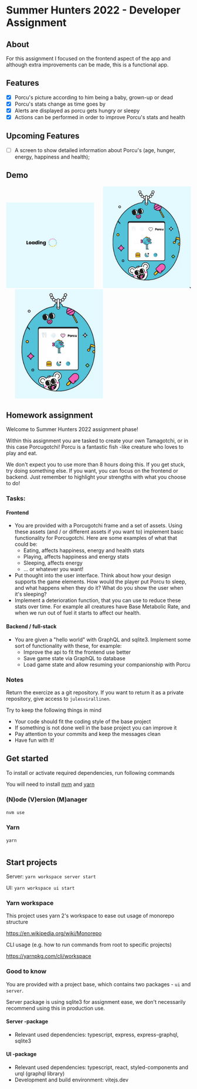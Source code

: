 # Summer Hunters 2022 - Developer Assignment

## About

For this assignment I focused on the frontend aspect of the app and although extra improvements can be made, this is a functional app.

## Features

- [x] Porcu's picture according to him being a baby, grown-up or dead
- [x] Porcu's stats change as time goes by
- [x] Alerts are displayed as porcu gets hungry or sleepy
- [x] Actions can be performed in order to improve Porcu's stats and health

## Upcoming Features

- [ ] A screen to show detailed information about Porcu's (age, hunger, energy, happiness and health);

## Demo

<a href="https://raw.githubusercontent.com/Claudiferock/sh-22-dev-homework-cl/master/public/img/app_start.gif"><img src="https://raw.githubusercontent.com/Claudiferock/sh-22-dev-homework-cl/master/public/img/app_start.gif" alt="Gif showing the app start-up" width="240"/></a>&nbsp; &nbsp; &nbsp;
<a href="https://raw.githubusercontent.com/Claudiferock/sh-22-dev-homework-cl/master/public/img/porcu_activities.gif"><img src="https://raw.githubusercontent.com/Claudiferock/sh-22-dev-homework-cl/master/public/img/porcu_activities.gif" alt="Gif showing the activities Porcu can do to improve his stats and health" width="240"/></a>&nbsp; &nbsp; &nbsp;
<a href="https://raw.githubusercontent.com/Claudiferock/sh-22-dev-homework-cl/master/public/img/porcu_death.gif"><img src="https://raw.githubusercontent.com/Claudiferock/sh-22-dev-homework-cl/master/public/img/porcu_death.gif" alt="Gif showing what happens when Porcu's health goes to 0" width="240"/></a></pre>
</br>

## Homework assignment

Welcome to Summer Hunters 2022 assignment phase!

Within this assignment you are tasked to create your own Tamagotchi, or in this case Porcugotchi! Porcu is a fantastic fish -like creature who loves to play and eat.

We don't expect you to use more than 8 hours doing this. If you get stuck, try doing something else. If you want, you can focus on the frontend or backend. Just remember to highlight your strengths with what you choose to do!

### Tasks:

#### Frontend

- You are provided with a Porcugotchi frame and a set of assets. Using these assets (and / or different assets if you want to) implement basic functionality for Porcugotchi. Here are some examples of what that could be:
  - Eating, affects happiness, energy and health stats
  - Playing, affects happiness and energy stats
  - Sleeping, affects energy
  - ... or whatever you want!
- Put thought into the user interface. Think about how your design supports the game elements. How would the player put Porcu to sleep, and what happens when they do it? What do you show the user when it's sleeping?
- Implement a deterioration function, that you can use to reduce these stats over time. For example all creatures have Base Metabolic Rate, and when we run out of fuel it starts to affect our health.

#### Backend / full-stack

- You are given a "hello world" with GraphQL and sqlite3. Implement some sort of functionality with these, for example:
  - Improve the api to fit the frontend use better
  - Save game state via GraphQL to database
  - Load game state and allow resuming your companionship with Porcu

### Notes

Return the exercize as a git repository. If you want to return it as a private repository, give access to `julesvirallinen`.

Try to keep the following things in mind

- Your code should fit the coding style of the base project
- If something is not done well in the base project you can improve it
- Pay attention to your commits and keep the messages clean
- Have fun with it!

## Get started

To install or activate required dependencies, run following commands

You will need to install [nvm](https://github.com/nvm-sh/nvm#installing-and-updating) and [yarn](https://classic.yarnpkg.com/lang/en/docs/install)

### (N)ode (V)ersion (M)anager

`nvm use`

### Yarn

`yarn`

#

## Start projects

Server:
`yarn workspace server start`

UI:
`yarn workspace ui start`

### Yarn workspace

This project uses yarn 2's workspace to ease out usage of monorepo structure

https://en.wikipedia.org/wiki/Monorepo

CLI usage (e.g. how to run commands from root to specific projects)

https://yarnpkg.com/cli/workspace

### Good to know

You are provided with a project base, which contains two packages - `ui` and `server`.

Server package is using sqlite3 for assignment ease, we don't necessarily recommend using this in production use.

#### Server -package

- Relevant used dependencies: typescript, express, express-graphql, sqlite3

#### UI -package

- Relevant used dependencies: typescript, react, styled-components and urql (graphql library)
- Development and build environment: vitejs.dev

